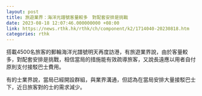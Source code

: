 ```yaml
---
layout: post
title: 旅遊業界：海洋光譜號客量較多　對配套安排是挑戰
date: 2023-08-18 12:07:46.000000000 +08:00
link: https://news.rthk.hk/rthk/ch/component/k2/1714040-20230818.htm
categories: rthk
---
```


搭載4500名旅客的郵輪海洋光譜號明天再度訪港，有旅遊業界說，由於客量較多，對配套安排是挑戰，相信當局的措施能有效疏導旅客，又說長遠應以用者自付原則支付接駁巴士費用。

有的士業界說，當局已經開設群組，與業界溝通，但認為在當局安排大量接駁巴士下，近日旅客對的士的需求減少。
